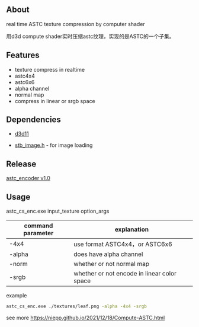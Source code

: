 ## About

real time ASTC texture compression by computer shader 

用d3d compute shader实时压缩astc纹理，实现的是ASTC的一个子集。

## Features
- texture compress in realtime
- astc4x4
- astc6x6
- alpha channel
- normal map
- compress in linear or srgb space

## Dependencies

- [d3d11](https://docs.microsoft.com/en-us/windows/win32/api/_direct3d11/)

- [stb_image.h](https://github.com/nothings/stb/blob/master/stb_image.h) -   for image loading

## Release

[astc_encoder v1.0](https://github.com/niepp/astc_encoder/releases/download/V1.0/astc_encoder.7z)

## Usage

astc_cs_enc.exe  input_texture option_args

| command parameter | explanation                    |
| ----------------- | ------------------------------ |
| -4x4              | use format ASTC4x4，or ASTC6x6 |
| -alpha            | does have alpha channel        |
| -norm             | whether or not normal map      |
| -srgb             | whether or not encode in linear color space      |

 example

``` bash
astc_cs_enc.exe ./textures/leaf.png -alpha -4x4 -srgb
```

see more https://niepp.github.io/2021/12/18/Compute-ASTC.html
